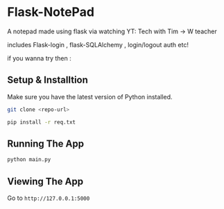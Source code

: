 # Flask-NotePad
A notepad made using flask via watching YT: Tech with Tim -> W teacher

includes Flask-login , flask-SQLAlchemy , login/logout auth etc!

if you wanna try then :

## Setup & Installtion

Make sure you have the latest version of Python installed.

```bash
git clone <repo-url>
```

```bash
pip install -r req.txt
```

## Running The App

```bash
python main.py
```

## Viewing The App

Go to `http://127.0.0.1:5000`
